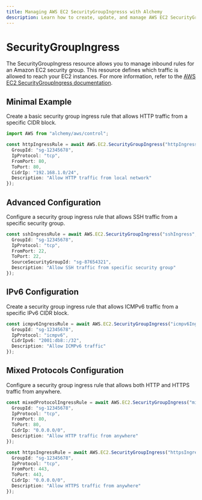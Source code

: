 ```yaml
---
title: Managing AWS EC2 SecurityGroupIngresss with Alchemy
description: Learn how to create, update, and manage AWS EC2 SecurityGroupIngresss using Alchemy Cloud Control.
---
```


# SecurityGroupIngress

The SecurityGroupIngress resource allows you to manage inbound rules for an Amazon EC2 security group. This resource defines which traffic is allowed to reach your EC2 instances. For more information, refer to the [AWS EC2 SecurityGroupIngress documentation](https://docs.aws.amazon.com/ec2/latest/userguide/).

## Minimal Example

Create a basic security group ingress rule that allows HTTP traffic from a specific CIDR block.

```ts
import AWS from "alchemy/aws/control";

const httpIngressRule = await AWS.EC2.SecurityGroupIngress("httpIngress", {
  GroupId: "sg-12345678",
  IpProtocol: "tcp",
  FromPort: 80,
  ToPort: 80,
  CidrIp: "192.168.1.0/24",
  Description: "Allow HTTP traffic from local network"
});
```

## Advanced Configuration

Configure a security group ingress rule that allows SSH traffic from a specific security group.

```ts
const sshIngressRule = await AWS.EC2.SecurityGroupIngress("sshIngress", {
  GroupId: "sg-12345678",
  IpProtocol: "tcp",
  FromPort: 22,
  ToPort: 22,
  SourceSecurityGroupId: "sg-87654321",
  Description: "Allow SSH traffic from specific security group"
});
```

## IPv6 Configuration

Create a security group ingress rule that allows ICMPv6 traffic from a specific IPv6 CIDR block.

```ts
const icmpv6IngressRule = await AWS.EC2.SecurityGroupIngress("icmpv6Ingress", {
  GroupId: "sg-12345678",
  IpProtocol: "icmpv6",
  CidrIpv6: "2001:db8::/32",
  Description: "Allow ICMPv6 traffic"
});
```

## Mixed Protocols Configuration

Configure a security group ingress rule that allows both HTTP and HTTPS traffic from anywhere.

```ts
const mixedProtocolIngressRule = await AWS.EC2.SecurityGroupIngress("mixedProtocolIngress", {
  GroupId: "sg-12345678",
  IpProtocol: "tcp",
  FromPort: 80,
  ToPort: 80,
  CidrIp: "0.0.0.0/0",
  Description: "Allow HTTP traffic from anywhere"
});

const httpsIngressRule = await AWS.EC2.SecurityGroupIngress("httpsIngress", {
  GroupId: "sg-12345678",
  IpProtocol: "tcp",
  FromPort: 443,
  ToPort: 443,
  CidrIp: "0.0.0.0/0",
  Description: "Allow HTTPS traffic from anywhere"
});
```